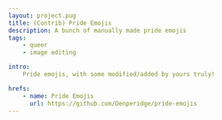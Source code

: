 ```yaml
---
layout: project.pug
title: (Contrib) Pride Emojis
description: A bunch of manually made pride emojis
tags:
    - queer
    - image editing

intro:
    Pride emojis, with some modified/added by yours truly!

hrefs:
    - name: Pride Emojis
      url: https://github.com/Denperidge/pride-emojis
---
```

